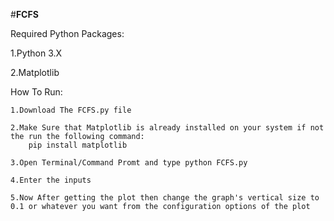 #**FCFS** 


Required Python Packages:


1.Python 3.X 


2.Matplotlib 


How To Run:


	1.Download The FCFS.py file 	

	2.Make Sure that Matplotlib is already installed on your system if not the run the following command:
		pip install matplotlib

	3.Open Terminal/Command Promt and type python FCFS.py 

	4.Enter the inputs 

	5.Now After getting the plot then change the graph's vertical size to 0.1 or whatever you want from the configuration options of the plot 
	
